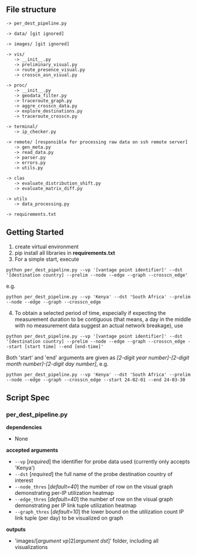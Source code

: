 ## File structure
```plaintext
-> per_dest_pipeline.py 

-> data/ [git ignored]

-> images/ [git ignored]

-> vis/
   -> __init__.py
   -> preliminary_visual.py
   -> route_presence_visual.py
   -> crosscn_asn_visual.py

-> proc/
   -> __init__.py
   -> geodata_filter.py
   -> traceroute_graph.py
   -> aggre_crosscn_data.py
   -> explore_destinations.py
   -> traceroute_crosscn.py

-> terminal/
   -> ip_checker.py

-> remote/ [responsible for processing raw data on ssh remote server]
   -> gen_meta.py
   -> read_data.py
   -> parser.py
   -> errors.py
   -> utils.py

-> clas
   -> evaluate_distribution_shift.py
   -> evaluate_matrix_diff.py

-> utils
   -> data_processing.py

-> requirements.txt
```

## Getting Started
1. create virtual environment
2. pip install all libraries in **requirements.txt**
3. For a simple start, execute
```
python per_dest_pipeline.py --vp '[vantage point identifier]' --dst '[destination country] --prelim --node --edge --graph --crosscn_edge'
```
e.g.
```
python per_dest_pipeline.py --vp 'Kenya' --dst 'South Africa' --prelim --node --edge --graph --crosscn_edge
```
4. To obtain a selected period of time, especially if expecting the measurement duration to be contiguous (that means, a day in the middle with no measurement data suggest an actual network breakage), use
```
python per_dest_pipeline.py --vp '[vantage point identifier]' --dst '[destination country] --prelim --node --edge --graph --crosscn_edge --start [start time] --end [end-time]'
```
Both 'start' and 'end' arguments are given as *[2-digit year number]-[2-digit month number]-[2-digit day number]*, e.g.
```
python per_dest_pipeline.py --vp 'Kenya' --dst 'South Africa' --prelim --node --edge --graph --crosscn_edge --start 24-02-01 --end 24-03-30
```
## Script Spec

### per_dest_pipeline.py
**dependencies**
- None

**accepted arguments**
- `--vp` [*required*] the identifier for probe data used (currently only accepts 'Kenya')
- `--dst` [*required*] the full name of the probe destination country of interest
- `--node_thres` [*default=40*] the number of row on the visual graph demonstrating per-IP utilization heatmap
- `--edge_thres` [*default=40*] the number of row on the visual graph demonstrating per IP link tuple utilization heatmap
- `--graph_thres` [*default=10*] the lower bound on the utilization count IP link tuple (per day) to be visualized on graph

**outputs**
- 'images/[*argument vp*]2[*argument dst*]' folder, including all visualizations














